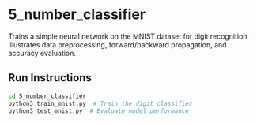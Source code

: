 # 5_number_classifier

Trains a simple neural network on the MNIST dataset for digit recognition.
Illustrates data preprocessing, forward/backward propagation, and accuracy evaluation.

## Run Instructions

```bash
cd 5_number_classifier
python3 train_mnist.py  # Train the digit classifier
python3 test_mnist.py  # Evaluate model performance
```
